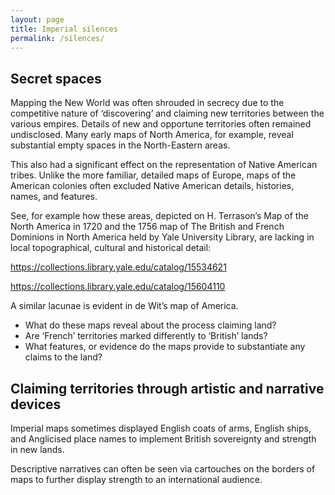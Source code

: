 ```yaml
---
layout: page
title: Imperial silences
permalink: /silences/
---
```

## Secret spaces 

Mapping the New World was often shrouded in secrecy due to the competitive nature of ‘discovering’ and claiming new territories between the various empires. Details of new and opportune territories often remained undisclosed. Many early maps of North America, for example, reveal substantial empty spaces in the North-Eastern areas.  

This also had a significant effect on the representation of Native American tribes. Unlike the more familiar, detailed maps of Europe, maps of the American colonies often excluded Native American details, histories, names, and features.  

See, for example how these areas, depicted on H. Terrason’s Map of the North America in 1720 and the 1756 map of The British and French Dominions in North America held by Yale University Library, are lacking in local topographical, cultural and historical detail: 

https://collections.library.yale.edu/catalog/15534621 

https://collections.library.yale.edu/catalog/15604110 

A similar lacunae is evident in de Wit’s map of America.  

- What do these maps reveal about the process claiming land?  
- Are ‘French’ territories marked differently to ‘British’ lands? 
- What features, or evidence do the maps provide to substantiate any claims to the land?  

## Claiming territories through artistic and narrative devices 

Imperial maps sometimes displayed English coats of arms, English ships, and Anglicised place names to implement British sovereignty and strength in new lands.  

Descriptive narratives can often be seen via cartouches on the borders of maps to further display strength to an international audience. 